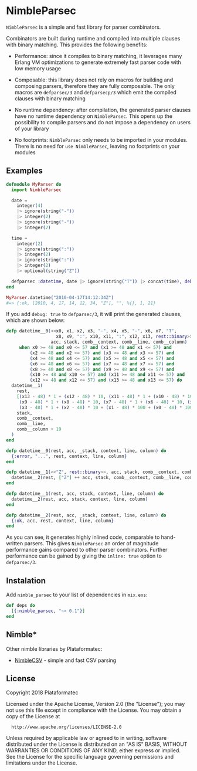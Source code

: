 # NimbleParsec

<!-- MDOC !-->

`NimbleParsec` is a simple and fast library for parser combinators.

Combinators are built during runtime and compiled into multiple
clauses with binary matching. This provides the following benefits:

  * Performance: since it compiles to binary matching, it leverages
    many Erlang VM optimizations to generate extremely fast parser
    code with low memory usage

  * Composable: this library does not rely on macros for building and
    composing parsers, therefore they are fully composable. The only
    macros are `defparsec/3` and `defparsecp/3` which emit the compiled
    clauses with  binary matching

  * No runtime dependency: after compilation, the generated parser
    clauses have no runtime dependency on `NimbleParsec`. This opens up
    the possibility to compile parsers and do not impose a dependency on
    users of your library

  * No footprints: `NimbleParsec` only needs to be imported in your modules.
    There is no need for `use NimbleParsec`, leaving no footprints on your
    modules

## Examples

```elixir
defmodule MyParser do
  import NimbleParsec

  date =
    integer(4)
    |> ignore(string("-"))
    |> integer(2)
    |> ignore(string("-"))
    |> integer(2)

  time =
    integer(2)
    |> ignore(string(":"))
    |> integer(2)
    |> ignore(string(":"))
    |> integer(2)
    |> optional(string("Z"))

  defparsec :datetime, date |> ignore(string("T")) |> concat(time), debug: true
end

MyParser.datetime("2010-04-17T14:12:34Z")
#=> {:ok, [2010, 4, 17, 14, 12, 34, "Z"], "", %{}, 1, 21}
```

If you add `debug: true` to `defparsec/3`, it will print the generated
clauses, which are shown below:

```elixir
defp datetime__0(<<x0, x1, x2, x3, "-", x4, x5, "-", x6, x7, "T",
                   x8, x9, ":", x10, x11, ":", x12, x13, rest::binary>>,
                 acc, stack, comb__context, comb__line, comb__column)
     when x0 >= 48 and x0 <= 57 and (x1 >= 48 and x1 <= 57) and
         (x2 >= 48 and x2 <= 57) and (x3 >= 48 and x3 <= 57) and
         (x4 >= 48 and x4 <= 57) and (x5 >= 48 and x5 <= 57) and
         (x6 >= 48 and x6 <= 57) and (x7 >= 48 and x7 <= 57) and
         (x8 >= 48 and x8 <= 57) and (x9 >= 48 and x9 <= 57) and
         (x10 >= 48 and x10 <= 57) and (x11 >= 48 and x11 <= 57) and
         (x12 >= 48 and x12 <= 57) and (x13 >= 48 and x13 <= 57) do
  datetime__1(
    rest,
    [(x13 - 48) * 1 + (x12 - 48) * 10, (x11 - 48) * 1 + (x10 - 48) * 10,
     (x9 - 48) * 1 + (x8 - 48) * 10, (x7 - 48) * 1 + (x6 - 48) * 10, (x5 - 48) * 1 + (x4 - 48) * 10,
     (x3 - 48) * 1 + (x2 - 48) * 10 + (x1 - 48) * 100 + (x0 - 48) * 1000] ++ acc,
    stack,
    comb__context,
    comb__line,
    comb__column + 19
  )
end

defp datetime__0(rest, acc, _stack, context, line, column) do
  {:error, "...", rest, context, line, column}
end

defp datetime__1(<<"Z", rest::binary>>, acc, stack, comb__context, comb__line, comb__column) do
  datetime__2(rest, ["Z"] ++ acc, stack, comb__context, comb__line, comb__column + 1)
end

defp datetime__1(rest, acc, stack, context, line, column) do
  datetime__2(rest, acc, stack, context, line, column)
end

defp datetime__2(rest, acc, _stack, context, line, column) do
  {:ok, acc, rest, context, line, column}
end
```

As you can see, it generates highly inlined code, comparable to
hand-written parsers. This gives `NimbleParsec` an order of magnitude
performance gains compared to other parser combinators. Further performance
can be gained by giving the `inline: true` option to `defparsec/3`.

<!-- MDOC !-->

## Instalation

Add `nimble_parsec` to your list of dependencies in `mix.exs`:

```elixir
def deps do
  [{:nimble_parsec, "~> 0.1"}]
end
```

## Nimble*

Other nimble libraries by Plataformatec:

  * [NimbleCSV](https://github.com/plataformatec/nimble_csv) - simple and fast CSV parsing

## License

Copyright 2018 Plataformatec

  Licensed under the Apache License, Version 2.0 (the "License");
  you may not use this file except in compliance with the License.
  You may obtain a copy of the License at

      http://www.apache.org/licenses/LICENSE-2.0

  Unless required by applicable law or agreed to in writing, software
  distributed under the License is distributed on an "AS IS" BASIS,
  WITHOUT WARRANTIES OR CONDITIONS OF ANY KIND, either express or implied.
  See the License for the specific language governing permissions and
  limitations under the License.
